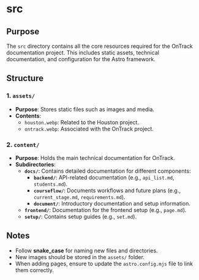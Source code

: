 # src

## Purpose
The `src` directory contains all the core resources required for the OnTrack documentation project. This includes static assets, technical documentation, and configuration for the Astro framework.

## Structure
### 1. `assets/`
- **Purpose**: Stores static files such as images and media.
- **Contents**:
  - `houston.webp`: Related to the Houston project.
  - `ontrack.webp`: Associated with the OnTrack project.

### 2. `content/`
- **Purpose**: Holds the main technical documentation for OnTrack.
- **Subdirectories**:
  - **`docs/`**: Contains detailed documentation for different components:
    - **`backend/`**: API-related documentation (e.g., `api_list.md`, `students.md`).
    - **`courseflow/`**: Documents workflows and future plans (e.g., `current_stage.md`, `requirements.md`).
    - **`document/`**: Introductory documentation and setup information.
  - **`frontend/`**: Documentation for the frontend setup (e.g., `page.md`).
  - **`setup/`**: Contains setup guides (e.g., `set.md`).

## Notes
- Follow **snake_case** for naming new files and directories.
- New images should be stored in the `assets/` folder.
- When adding pages, ensure to update the `astro.config.mjs` file to link them correctly.

